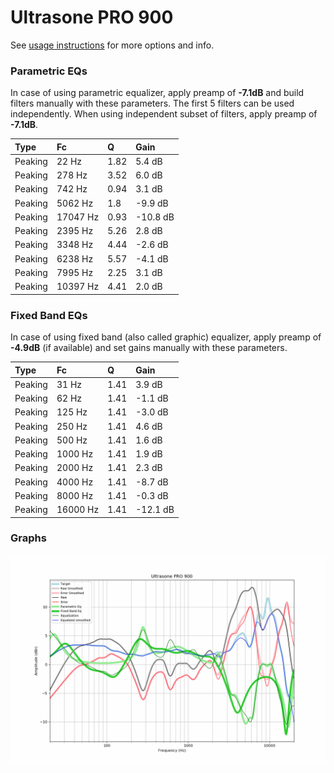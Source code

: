 # Ultrasone PRO 900
See [usage instructions](https://github.com/jaakkopasanen/AutoEq#usage) for more options and info.

### Parametric EQs
In case of using parametric equalizer, apply preamp of **-7.1dB** and build filters manually
with these parameters. The first 5 filters can be used independently.
When using independent subset of filters, apply preamp of **-7.1dB**.

| Type    | Fc       |    Q | Gain     |
|:--------|:---------|:-----|:---------|
| Peaking | 22 Hz    | 1.82 | 5.4 dB   |
| Peaking | 278 Hz   | 3.52 | 6.0 dB   |
| Peaking | 742 Hz   | 0.94 | 3.1 dB   |
| Peaking | 5062 Hz  | 1.8  | -9.9 dB  |
| Peaking | 17047 Hz | 0.93 | -10.8 dB |
| Peaking | 2395 Hz  | 5.26 | 2.8 dB   |
| Peaking | 3348 Hz  | 4.44 | -2.6 dB  |
| Peaking | 6238 Hz  | 5.57 | -4.1 dB  |
| Peaking | 7995 Hz  | 2.25 | 3.1 dB   |
| Peaking | 10397 Hz | 4.41 | 2.0 dB   |

### Fixed Band EQs
In case of using fixed band (also called graphic) equalizer, apply preamp of **-4.9dB**
(if available) and set gains manually with these parameters.

| Type    | Fc       |    Q | Gain     |
|:--------|:---------|:-----|:---------|
| Peaking | 31 Hz    | 1.41 | 3.9 dB   |
| Peaking | 62 Hz    | 1.41 | -1.1 dB  |
| Peaking | 125 Hz   | 1.41 | -3.0 dB  |
| Peaking | 250 Hz   | 1.41 | 4.6 dB   |
| Peaking | 500 Hz   | 1.41 | 1.6 dB   |
| Peaking | 1000 Hz  | 1.41 | 1.9 dB   |
| Peaking | 2000 Hz  | 1.41 | 2.3 dB   |
| Peaking | 4000 Hz  | 1.41 | -8.7 dB  |
| Peaking | 8000 Hz  | 1.41 | -0.3 dB  |
| Peaking | 16000 Hz | 1.41 | -12.1 dB |

### Graphs
![](./Ultrasone%20PRO%20900.png)
